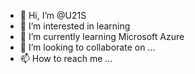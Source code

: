 - 👋 Hi, I’m @U21S
- 👀 I’m interested in learning
- 🌱 I’m currently learning Microsoft Azure
- 💞️ I’m looking to collaborate on ...
- 📫 How to reach me ...

<!---
U21S/U21S is a ✨ special ✨ repository because its `README.md` (this file) appears on your GitHub profile.
You can click the Preview link to take a look at your changes.
--->

